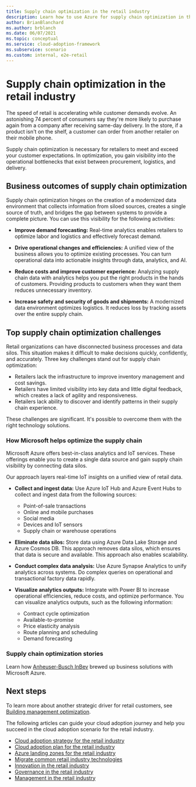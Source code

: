 ```yaml
---
title: Supply chain optimization in the retail industry
description: Learn how to use Azure for supply chain optimization in the retail industry. Gain visibility into the bottlenecks between procurement, logistics, and delivery.
author: BrianBlanchard
ms.author: brblanch
ms.date: 06/07/2021
ms.topic: conceptual
ms.service: cloud-adoption-framework
ms.subservice: scenario
ms.custom: internal, e2e-retail
---
```


# Supply chain optimization in the retail industry

The speed of retail is accelerating while customer demands evolve. An astonishing 74 percent of consumers say they're more likely to purchase again from a company after receiving same-day delivery. In the store, if a product isn't on the shelf, a customer can order from another retailer on their mobile phone.

Supply chain optimization is necessary for retailers to meet and exceed your customer expectations. In optimization, you gain visibility into the operational bottlenecks that exist between procurement, logistics, and delivery.

## Business outcomes of supply chain optimization

Supply chain optimization hinges on the creation of a modernized data environment that collects information from siloed sources, creates a single source of truth, and bridges the gap between systems to provide a complete picture. You can use this visibility for the following activities:

- **Improve demand forecasting:** Real-time analytics enables retailers to optimize labor and logistics and effectively forecast demand.

- **Drive operational changes and efficiencies:** A unified view of the business allows you to optimize existing processes. You can turn operational data into actionable insights through data, analytics, and AI.

- **Reduce costs and improve customer experience:** Analyzing supply chain data with analytics helps you put the right products in the hands of customers. Providing products to customers when they want them reduces unnecessary inventory.

- **Increase safety and security of goods and shipments:** A modernized data environment optimizes logistics. It reduces loss by tracking assets over the entire supply chain.

## Top supply chain optimization challenges

Retail organizations can have disconnected business processes and data silos. This situation makes it difficult to make decisions quickly, confidently, and accurately. Three key challenges stand out for supply chain optimization:

- Retailers lack the infrastructure to improve inventory management and cost savings.
- Retailers have limited visibility into key data and little digital feedback, which creates a lack of agility and responsiveness.
- Retailers lack ability to discover and identify patterns in their supply chain experience.

These challenges are significant. It's possible to overcome them with the right technology solutions.

### How Microsoft helps optimize the supply chain

Microsoft Azure offers best-in-class analytics and IoT services. These offerings enable you to create a single data source and gain supply chain visibility by connecting data silos.

Our approach layers real-time IoT insights on a unified view of retail data.

- **Collect and ingest data:** Use Azure IoT Hub and Azure Event Hubs to collect and ingest data from the following sources:

  - Point-of-sale transactions
  - Online and mobile purchases
  - Social media
  - Devices and IoT sensors
  - Supply chain or warehouse operations

- **Eliminate data silos:** Store data using Azure Data Lake Storage and Azure Cosmos DB. This approach removes data silos, which ensures that data is secure and available. This approach also enables scalability.

- **Conduct complex data analysis:** Use Azure Synapse Analytics to unify analytics across systems. Do complex queries on operational and transactional factory data rapidly.

- **Visualize analytics outputs:** Integrate with Power BI to increase operational efficiencies, reduce costs, and optimize performance. You can visualize analytics outputs, such as the following information:

  - Contract cycle optimization
  - Available-to-promise
  - Price elasticity analysis
  - Route planning and scheduling
  - Demand forecasting

### Supply chain optimization stories

Learn how [Anheuser-Busch InBev](https://customers.microsoft.com/story/ab-inbev-consumer-goods-azure) brewed up business solutions with Microsoft Azure.

## Next steps

To learn more about another strategic driver for retail customers, see [Building management optimization](./retail-building-management-optimization.md).

The following articles can guide your cloud adoption journey and help you succeed in the cloud adoption scenario for the retail industry.

- [Cloud adoption strategy for the retail industry](./strategy.md)
- [Cloud adoption plan for the retail industry](./plan.md)
- [Azure landing zones for the retail industry](./ready.md)
- [Migrate common retail industry technologies](./migrate.md)
- [Innovation in the retail industry](./innovate.md)
- [Governance in the retail industry](./govern.md)
- [Management in the retail industry](./manage.md)
